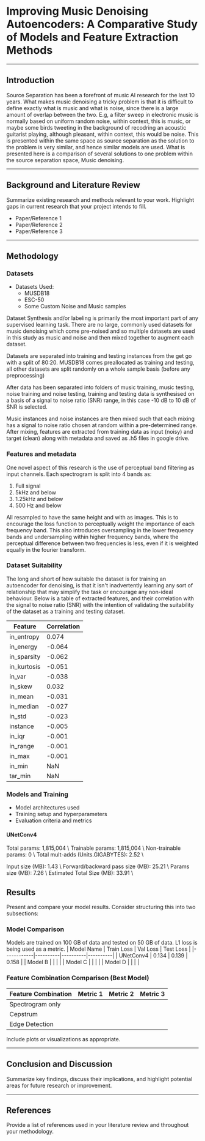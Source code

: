# Improving Music Denoising Autoencoders: A Comparative Study of Models and Feature Extraction Methods

---

## Introduction
Source Separation has been a forefront of music AI research for the last 10 years. 
What makes music denoising a tricky problem is that it is difficult to define exactly what is music and what is noise, since there is a large amount of overlap between the two. E.g, a filter sweep in electronic music is normally based on uniform random noise, within context, this is music, or maybe some birds tweeting in the background of recodring an acoustic guitarist playing, although pleasant, within context, this would be noise. 
This is presented within the same space as source separation as the solution to the problem is very similar, and hence similar models are used. 
What is presented here is a comparison of several solutions to one problem within the source separation space, Music denoising. 

---

## Background and Literature Review
Summarize existing research and methods relevant to your work. Highlight gaps in current research that your project intends to fill.

- Paper/Reference 1
- Paper/Reference 2
- Paper/Reference 3

---

## Methodology

### Datasets 
- Datasets Used: 
    - MUSDB18
    - ESC-50
    - Some Custom Noise and Music samples

Dataset Synthesis and/or labeling is primarily the most important part of any supervised learning task. There are no large, commonly used datasets for music denoising which come pre-noised and so multiple datasets are used in this study as music and noise and then mixed together to augment each dataset. 

Datasets are separated into training and testing instances from the get go with a split of 80:20. MUSDB18 comes preallocated as training and testing, all other datasets are split randomly on a whole sample basis (before any preprocessing)

After data has been separated into folders of music training, music testing, noise training and noise testing, training and testing data is synthesised on a basis of a signal to noise ratio (SNR) range, in this case -10 dB to 10 dB of SNR is selected. 

Music instances and noise instances are then mixed such that each mixing has a signal to noise ratio chosen at random within a pre-determined range. After mixing, features are extracted from training data as input (noisy) and target (clean) along with metadata and saved as .h5 files in google drive. 

### Features and metadata
One novel aspect of this research is the use of perceptual band filtering as input channels. 
Each spectrogram is split into 4 bands as: 
1. Full signal 
2. 5kHz and below
3. 1.25kHz and below
4. 500 Hz and below

All resampled to have the same height and with as images. This is to encourage the loss function to perceptually weight the importance of each frequency band. This also introduces oversampling in the lower frequency bands and undersampling within higher frequency bands, where the perceptual difference between two frequencies is less, even if it is weighted equally in the fourier transform. 

### Dataset Suitability
The long and short of how suitable the dataset is for training an autoencoder for denoising, is that it isn't inadvertently learning any sort of relationship that may simplify the task or encourage any non-ideal behaviour. 
Below is a table of extracted features, and their correlation with the signal to noise ratio (SNR) with the intention of validating the suitability of the dataset as a training and testing dataset. 

| Feature       | Correlation |
|---------------|-------------|
| in_entropy    |  0.074   |
| in_energy     | -0.064  |
| in_sparsity   | -0.062  |
| in_kurtosis   | -0.051 |
| in_var        | -0.038   |
| in_skew       |  0.032   |
| in_mean       | -0.031   |
| in_median     | -0.027   |
| in_std        | -0.023   |
| instance      | -0.005   |
| in_iqr        | -0.001   |
| in_range      | -0.001   |
| in_max        | -0.001   |
| in_min        | NaN         |
| tar_min       | NaN         |


### Models and Training
- Model architectures used
- Training setup and hyperparameters
- Evaluation criteria and metrics

#### UNetConv4

Total params: 1,815,004 \\
Trainable params: 1,815,004 \\
Non-trainable params: 0 \\
Total mult-adds (Units.GIGABYTES): 2.52 \\

Input size (MB): 1.43 \\
Forward/backward pass size (MB): 25.21 \\
Params size (MB): 7.26 \\
Estimated Total Size (MB): 33.91 \\

## Results
Present and compare your model results. Consider structuring this into two subsections:

### Model Comparison

Models are trained on 100 GB of data and tested on 50 GB of data. 
L1 loss is being used as a metric.
| Model Name | Train Loss | Val Loss | Test Loss |
|------------|----------|----------|----------|
| UNetConv4  | 0.134    | 0.139    |  0.158   |
| Model B    |          |          |          |
| Model C    |          |          |          |
| Model D    |          |          |          |

### Feature Combination Comparison (Best Model)

| Feature Combination | Metric 1 | Metric 2 | Metric 3 |
|---------------------|----------|----------|----------|
| Spectrogram only    |          |          |          |
| Cepstrum            |          |          |          |
| Edge Detection      |          |          |          |

Include plots or visualizations as appropriate.

---

## Conclusion and Discussion
Summarize key findings, discuss their implications, and highlight potential areas for future research or improvement.

---

## References
Provide a list of references used in your literature review and throughout your methodology.
